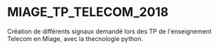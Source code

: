 # MIAGE_TP_TELECOM_2018
Création de différents signaux demandé lors des TP de l'enseignement Telecom en Miage, avec la thecnologie python.
